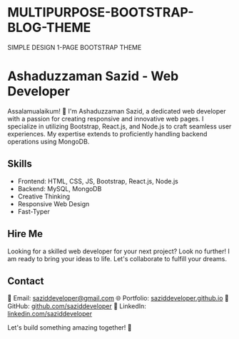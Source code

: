 # MULTIPURPOSE-BOOTSTRAP-BLOG-THEME
SIMPLE DESIGN 1-PAGE BOOTSTRAP THEME

# Ashaduzzaman Sazid - Web Developer

Assalamualaikum! 👋 I'm Ashaduzzaman Sazid, a dedicated web developer with a passion for creating responsive and innovative web pages. I specialize in utilizing Bootstrap, React.js, and Node.js to craft seamless user experiences. My expertise extends to proficiently handling backend operations using MongoDB.

## Skills
- Frontend: HTML, CSS, JS, Bootstrap, React.js, Node.js
- Backend: MySQL, MongoDB
- Creative Thinking
- Responsive Web Design
- Fast-Typer

## Hire Me
Looking for a skilled web developer for your next project? Look no further! I am ready to bring your ideas to life. Let's collaborate to fulfill your dreams.

## Contact
📧 Email: [saziddeveloper@gmail.com](mailto:saziddeveloper@gmail.com)
🌐 Portfolio: [saziddeveloper.github.io](https://saziddeveloper.github.io)
🔗 GitHub: [github.com/saziddeveloper](https://github.com/saziddeveloper)
🔗 LinkedIn: [linkedin.com/saziddeveloper](https://www.linkedin.com/in/saziddeveloper)

Let's build something amazing together! 🚀
